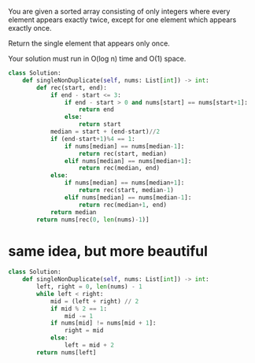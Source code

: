 You are given a sorted array consisting of only integers where every element appears exactly twice, except for one element which appears exactly once.

Return the single element that appears only once.

Your solution must run in O(log n) time and O(1) space.

```Python
class Solution:
    def singleNonDuplicate(self, nums: List[int]) -> int:
        def rec(start, end):
            if end - start <= 3:
                if end - start > 0 and nums[start] == nums[start+1]:
                    return end
                else:
                    return start
            median = start + (end-start)//2
            if (end-start+1)%4 == 1:
                if nums[median] == nums[median-1]:
                    return rec(start, median)
                elif nums[median] == nums[median+1]:
                    return rec(median, end)
            else:
                if nums[median] == nums[median+1]:
                    return rec(start, median-1)
                elif nums[median] == nums[median-1]:
                    return rec(median+1, end)
            return median
        return nums[rec(0, len(nums)-1)]
```

# same idea, but more beautiful

```Python
class Solution:
    def singleNonDuplicate(self, nums: List[int]) -> int:
        left, right = 0, len(nums) - 1
        while left < right:
            mid = (left + right) // 2
            if mid % 2 == 1:
                mid -= 1
            if nums[mid] != nums[mid + 1]:
                right = mid
            else:
                left = mid + 2
        return nums[left]
```
